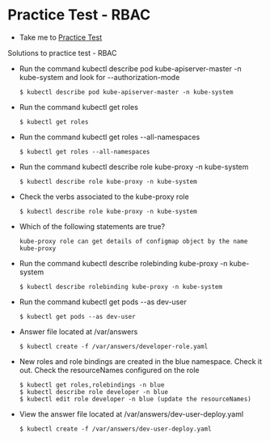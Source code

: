 # Practice Test - RBAC
  - Take me to [Practice Test](https://kodekloud.com/courses/539883/lectures/9816669)

Solutions to practice test - RBAC
- Run the command kubectl describe pod kube-apiserver-master -n kube-system and look for --authorization-mode
  ```
  $ kubectl describe pod kube-apiserver-master -n kube-system
  ```
- Run the command kubectl get roles
  ```
  $ kubectl get roles
  ```
- Run the command kubectl get roles --all-namespaces
  ```
  $ kubectl get roles --all-namespaces
  ```
- Run the command kubectl describe role kube-proxy -n kube-system
  ```
  $ kubectl describe role kube-proxy -n kube-system
  ```
- Check the verbs associated to the kube-proxy role
  ```
  $ kubectl describe role kube-proxy -n kube-system
  ```
- Which of the following statements are true?
  ```
  kube-proxy role can get details of configmap object by the name kube-proxy
  ```
- Run the command kubectl describe rolebinding kube-proxy -n kube-system
  ```
  $ kubectl describe rolebinding kube-proxy -n kube-system
  ```
- Run the command kubectl get pods --as dev-user
  ```
  $ kubectl get pods --as dev-user
  ```
- Answer file located at /var/answers
  ```
  $ kubectl create -f /var/answers/developer-role.yaml
  ```
- New roles and role bindings are created in the blue namespace. Check it out. Check the resourceNames configured on the role
  ```
  $ kubectl get roles,rolebindings -n blue
  $ kubectl describe role developer -n blue
  $ kubectl edit role developer -n blue (update the resourceNames)
  ```
- View the answer file located at /var/answers/dev-user-deploy.yaml
  ```
  $ kubectl create -f /var/answers/dev-user-deploy.yaml
  ```
  
